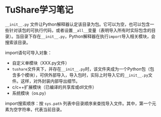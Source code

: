 # TuShare学习笔记 #

`__init__.py` 文件让Python解释器认定该目录为包。它可以为空，也可以包含一些针对该包的可执行代码，或者设置`__all__`变量（表明导入所有时实际包含的目录）。当目录下存在`__init__.py`，Python解释器在执行`import`导入相关模块，会搜索该目录。

import语句可导入对象：

*  自定义单模块（XXX.py文件）
* `tushare`文件夹下，并存在`__init__.py`时，该文件夹成为一个Python包（包含多个模块），可供外部导入，导入包时，实际上时导入它的`__init__.py`文件。这样，对外封装内部导出细节。
* c/c++扩展模块（已编译的共享库或dll文件）
* 系统模块（os.py）

import搜索顺序：按 `sys.path` 列表中目录顺序来查找导入文件。其中，第一个元素为空字符串，代表当前目录。


